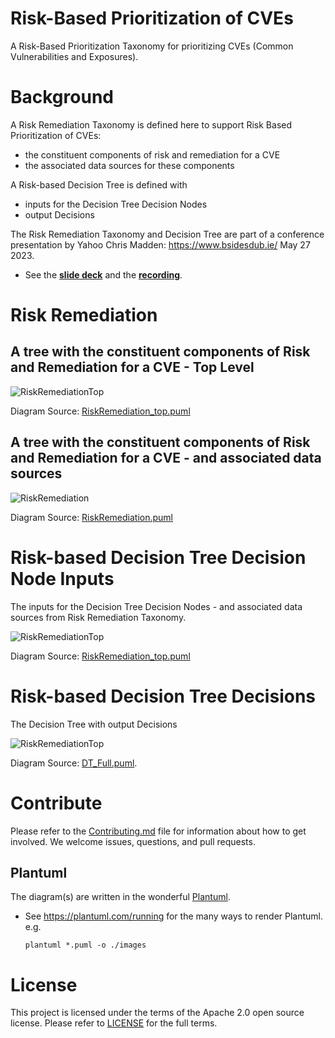 # Risk-Based Prioritization of CVEs

A Risk-Based Prioritization Taxonomy for prioritizing CVEs (Common Vulnerabilities and Exposures).

# Background
A Risk Remediation Taxonomy is defined here to support Risk Based Prioritization of CVEs:
* the constituent components of risk and remediation for a CVE 
* the associated data sources for these components

A Risk-based Decision Tree is defined with
* inputs for the Decision Tree Decision Nodes
* output Decisions

The Risk Remediation Taxonomy and Decision Tree are part of a conference presentation by Yahoo Chris Madden: https://www.bsidesdub.ie/ May 27 2023.
* See the [**slide deck**](./BSidesVulnerabilityScoring_YahooParanoidsProdSec.pdf) and the [**recording**](https://www.youtube.com/watch?v=oMZN810xfck).

# Risk Remediation
## A tree with the constituent components of Risk and Remediation for a CVE - Top Level
![RiskRemediationTop](./images/RiskRemediation_top.png)


Diagram Source: [RiskRemediation_top.puml](./imagesAsCode/RiskRemediation_top.puml)


## A tree with the constituent components of Risk and Remediation for a CVE - and associated data sources 
![RiskRemediation](./images/RiskRemediation.png)

Diagram Source: [RiskRemediation.puml](./imagesAsCode/RiskRemediation.puml)






# Risk-based Decision Tree Decision Node Inputs
The inputs for the Decision Tree Decision Nodes - and associated data sources from Risk Remediation Taxonomy.

![RiskRemediationTop](./images/DT_decisions.png)

Diagram Source: [RiskRemediation_top.puml](./imagesAsCode/DT_decisions.puml)


# Risk-based Decision Tree Decisions
The Decision Tree with output Decisions

![RiskRemediationTop](./images/DT_Full.png)

Diagram Source: [DT_Full.puml](./imagesAsCode/DT_Full.puml).


# Contribute
Please refer to the [Contributing.md](./Contributing.md) file for information about how to get involved. We welcome issues, questions, and pull requests.


## Plantuml
The diagram(s) are written in the wonderful [Plantuml](https://plantuml.com).
* See https://plantuml.com/running for the many ways to render Plantuml. e.g. 
  ````
  plantuml *.puml -o ./images
  ````

# License
This project is licensed under the terms of the Apache 2.0 open source license. Please refer to [LICENSE](./LICENSE.txt) for the full terms.
